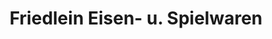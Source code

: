 ---
title: "Friedlein Eisen- u. Spielwaren"
url: /adelsheim/friedlein-eisen-u-spielwaren/
shop: Spielzeug
---